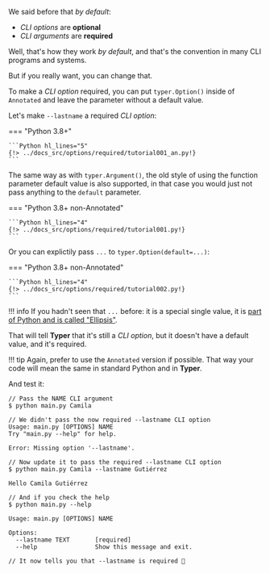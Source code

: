 We said before that *by default*:

* *CLI options* are **optional**
* *CLI arguments* are **required**

Well, that's how they work *by default*, and that's the convention in many CLI programs and systems.

But if you really want, you can change that.

To make a *CLI option* required, you can put `typer.Option()` inside of `Annotated` and leave the parameter without a default value.

Let's make `--lastname` a required *CLI option*:

=== "Python 3.8+"

    ```Python hl_lines="5"
    {!> ../docs_src/options/required/tutorial001_an.py!}
    ```

The same way as with `typer.Argument()`, the old style of using the function parameter default value is also supported, in that case you would just not pass anything to the `default` parameter.

=== "Python 3.8+ non-Annotated"

    ```Python hl_lines="4"
    {!> ../docs_src/options/required/tutorial001.py!}
    ```

Or you can explictily pass `...` to `typer.Option(default=...)`:

=== "Python 3.8+ non-Annotated"

    ```Python hl_lines="4"
    {!> ../docs_src/options/required/tutorial002.py!}
    ```

!!! info
    If you hadn't seen that `...` before: it is a special single value, it is <a href="https://docs.python.org/3/library/constants.html#Ellipsis" class="external-link" target="_blank">part of Python and is called "Ellipsis"</a>.

That will tell **Typer** that it's still a *CLI option*, but it doesn't have a default value, and it's required.

!!! tip
    Again, prefer to use the `Annotated` version if possible. That way your code will mean the same in standard Python and in **Typer**.

And test it:

<div class="termy">

```console
// Pass the NAME CLI argument
$ python main.py Camila

// We didn't pass the now required --lastname CLI option
Usage: main.py [OPTIONS] NAME
Try "main.py --help" for help.

Error: Missing option '--lastname'.

// Now update it to pass the required --lastname CLI option
$ python main.py Camila --lastname Gutiérrez

Hello Camila Gutiérrez

// And if you check the help
$ python main.py --help

Usage: main.py [OPTIONS] NAME

Options:
  --lastname TEXT       [required]
  --help                Show this message and exit.

// It now tells you that --lastname is required 🎉
```

</div>
